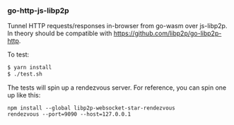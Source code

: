 ### go-http-js-libp2p

Tunnel HTTP requests/responses in-browser from go-wasm over js-libp2p.
In theory should be compatible with https://github.com/libp2p/go-libp2p-http.

To test:

```bash
$ yarn install
$ ./test.sh
```


The tests will spin up a rendezvous server. For reference, you can spin one up like this:

```
npm install --global libp2p-websocket-star-rendezvous
rendezvous --port=9090 --host=127.0.0.1
```

